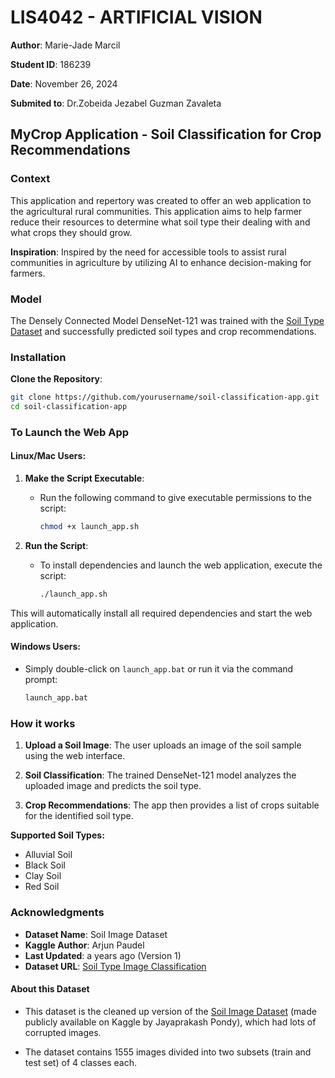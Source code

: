 # LIS4042 - ARTIFICIAL VISION

**Author**: Marie-Jade Marcil
<br>

**Student ID**: 186239
<br>

**Date**: November 26, 2024
<br>

**Submited to**: Dr.Zobeida Jezabel Guzman Zavaleta
<br>

## MyCrop Application - Soil Classification for Crop Recommendations

### **Context**

This application and repertory was created to offer an web application to the agricultural rural communities. This application aims to help farmer reduce their resources to determine what soil type their dealing with and what crops they should grow.

**Inspiration**: Inspired by the need for accessible tools to assist rural communities in agriculture by utilizing AI to enhance decision-making for farmers.

### **Model**

The Densely Connected Model DenseNet-121 was trained with the [Soil Type Dataset](https://www.kaggle.com/code/arjupaudel/soil-crop-recomendation/) and successfully predicted soil types and crop recommendations.

### **Installation**

**Clone the Repository**:

```sh
git clone https://github.com/yourusername/soil-classification-app.git
cd soil-classification-app

```

### **To Launch the Web App**

#### **Linux/Mac Users**:

1. **Make the Script Executable**:

   - Run the following command to give executable permissions to the script:
     ```sh
     chmod +x launch_app.sh
     ```

2. **Run the Script**:
   - To install dependencies and launch the web application, execute the script:
     ```sh
     ./launch_app.sh
     ```

This will automatically install all required dependencies and start the web application.

#### **Windows Users**:

- Simply double-click on `launch_app.bat` or run it via the command prompt:
  ```sh
  launch_app.bat
  ```

### **How it works**

1. **Upload a Soil Image**: The user uploads an image of the soil sample using the web interface.

2. **Soil Classification**: The trained DenseNet-121 model analyzes the uploaded image and predicts the soil type.

3. **Crop Recommendations**: The app then provides a list of crops suitable for the identified soil type.
   <br>

**Supported Soil Types:**

- Alluvial Soil
- Black Soil
- Clay Soil
- Red Soil

### **Acknowledgments**

- **Dataset Name**: Soil Image Dataset
- **Kaggle Author**: Arjun Paudel
- **Last Updated**: a years ago (Version 1)
- **Dataset URL**: [Soil Type Image Classification](https://www.kaggle.com/code/arjupaudel/soil-crop-recomendation/)

#### **About this Dataset**

- This dataset is the cleaned up version of the [Soil Image Dataset](https://www.kaggle.com/datasets/jayaprakashpondy/soil-image-dataset) (made publicly available on Kaggle by Jayaprakash Pondy), which had lots of corrupted images. 

- The dataset contains 1555 images divided into two subsets (train and test set) of 4 classes each.
